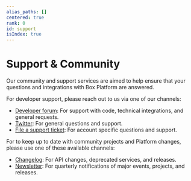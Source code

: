 ```yaml
---
alias_paths: []
centered: true
rank: 0
id: support
isIndex: true
---
```


# Support & Community

Our community and support services are aimed to help ensure that your questions
and integrations with Box Platform are answered.

For developer support, please reach out to us via one of our channels:

- [Developer forum][forum]: For support with code, technical integrations, and
  general requests.
- [Twitter][twitter]: For general questions and support.
- [File a support ticket][support]: For account specific questions and support.

For to keep up to date with community projects and Platform changes, please use
one of these available channels:

- [Changelog](page://changelog): For API changes, deprecated services, and
  releases.
- [Newsletter](page://newsletter): For quarterly notifications of major events,
  projects, and releases.

[forum]: https://community.box.com/t5/Developer-Forum/bd-p/DeveloperForum
[twitter]: https://twitter.com/BoxPlatform
[support]: https://community.box.com/t5/custom/page/page-id/BoxSearchLithiumTKB
